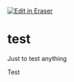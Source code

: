 <p><a target="_blank" href="https://app.eraser.io/workspace/I0j49ewi3WjuIUqrjqch" id="edit-in-eraser-github-link"><img alt="Edit in Eraser" src="https://firebasestorage.googleapis.com/v0/b/second-petal-295822.appspot.com/o/images%2Fgithub%2FOpen%20in%20Eraser.svg?alt=media&amp;token=968381c8-a7e7-472a-8ed6-4a6626da5501"></a></p>

# test
Just to test anything



Test 


<!--- Eraser file: https://app.eraser.io/workspace/I0j49ewi3WjuIUqrjqch --->